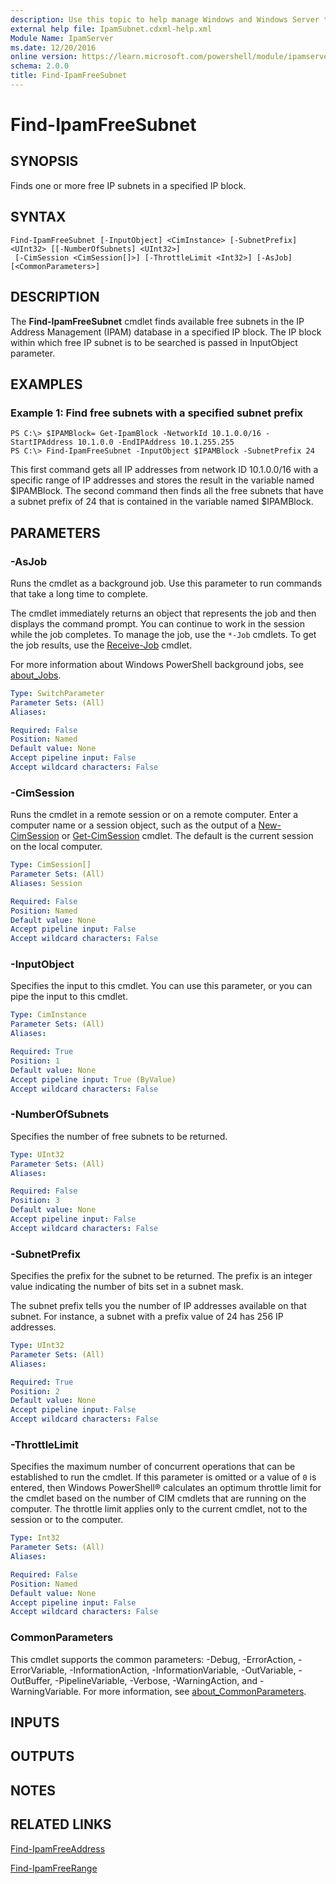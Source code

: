 ```yaml
---
description: Use this topic to help manage Windows and Windows Server technologies with Windows PowerShell.
external help file: IpamSubnet.cdxml-help.xml
Module Name: IpamServer
ms.date: 12/20/2016
online version: https://learn.microsoft.com/powershell/module/ipamserver/find-ipamfreesubnet?view=windowsserver2016-ps&wt.mc_id=ps-gethelp
schema: 2.0.0
title: Find-IpamFreeSubnet
---
```


# Find-IpamFreeSubnet

## SYNOPSIS
Finds one or more free IP subnets in a specified IP block.

## SYNTAX

```
Find-IpamFreeSubnet [-InputObject] <CimInstance> [-SubnetPrefix] <UInt32> [[-NumberOfSubnets] <UInt32>]
 [-CimSession <CimSession[]>] [-ThrottleLimit <Int32>] [-AsJob] [<CommonParameters>]
```

## DESCRIPTION
The **Find-IpamFreeSubnet** cmdlet finds available free subnets in the IP Address Management (IPAM) database in a specified IP block.
The IP block within which free IP subnet is to be searched is passed in InputObject parameter.

## EXAMPLES

### Example 1: Find free subnets with a specified subnet prefix
```
PS C:\> $IPAMBlock= Get-IpamBlock -NetworkId 10.1.0.0/16 -StartIPAddress 10.1.0.0 -EndIPAddress 10.1.255.255
PS C:\> Find-IpamFreeSubnet -InputObject $IPAMBlock -SubnetPrefix 24
```

This first command gets all IP addresses from network ID 10.1.0.0/16 with a specific range of IP addresses and stores the result in the variable named $IPAMBlock.
The second command then finds all the free subnets that have a subnet prefix of 24 that is contained in the variable named $IPAMBlock.

## PARAMETERS

### -AsJob
Runs the cmdlet as a background job. Use this parameter to run commands that take a long time to complete. 

The cmdlet immediately returns an object that represents the job and then displays the command prompt. 
You can continue to work in the session while the job completes. 
To manage the job, use the `*-Job` cmdlets. 
To get the job results, use the [Receive-Job](https://go.microsoft.com/fwlink/?LinkID=113372) cmdlet. 

For more information about Windows PowerShell background jobs, see [about_Jobs](https://go.microsoft.com/fwlink/?LinkID=113251).

```yaml
Type: SwitchParameter
Parameter Sets: (All)
Aliases: 

Required: False
Position: Named
Default value: None
Accept pipeline input: False
Accept wildcard characters: False
```

### -CimSession
Runs the cmdlet in a remote session or on a remote computer.
Enter a computer name or a session object, such as the output of a [New-CimSession](https://go.microsoft.com/fwlink/p/?LinkId=227967) or [Get-CimSession](https://go.microsoft.com/fwlink/p/?LinkId=227966) cmdlet.
The default is the current session on the local computer.

```yaml
Type: CimSession[]
Parameter Sets: (All)
Aliases: Session

Required: False
Position: Named
Default value: None
Accept pipeline input: False
Accept wildcard characters: False
```

### -InputObject
Specifies the input to this cmdlet. 
You can use this parameter, or you can pipe the input to this cmdlet.

```yaml
Type: CimInstance
Parameter Sets: (All)
Aliases: 

Required: True
Position: 1
Default value: None
Accept pipeline input: True (ByValue)
Accept wildcard characters: False
```

### -NumberOfSubnets
Specifies the number of free subnets to be returned.

```yaml
Type: UInt32
Parameter Sets: (All)
Aliases: 

Required: False
Position: 3
Default value: None
Accept pipeline input: False
Accept wildcard characters: False
```

### -SubnetPrefix
Specifies the prefix for the subnet to be returned.
The prefix is an integer value indicating the number of bits set in a subnet mask.

The subnet prefix tells you the number of IP addresses available on that subnet.
For instance, a subnet with a prefix value of 24 has 256 IP addresses.

```yaml
Type: UInt32
Parameter Sets: (All)
Aliases: 

Required: True
Position: 2
Default value: None
Accept pipeline input: False
Accept wildcard characters: False
```

### -ThrottleLimit
Specifies the maximum number of concurrent operations that can be established to run the cmdlet.
If this parameter is omitted or a value of `0` is entered, then Windows PowerShell® calculates an optimum throttle limit for the cmdlet based on the number of CIM cmdlets that are running on the computer.
The throttle limit applies only to the current cmdlet, not to the session or to the computer.

```yaml
Type: Int32
Parameter Sets: (All)
Aliases: 

Required: False
Position: Named
Default value: None
Accept pipeline input: False
Accept wildcard characters: False
```

### CommonParameters
This cmdlet supports the common parameters: -Debug, -ErrorAction, -ErrorVariable, -InformationAction, -InformationVariable, -OutVariable, -OutBuffer, -PipelineVariable, -Verbose, -WarningAction, and -WarningVariable. For more information, see [about_CommonParameters](https://go.microsoft.com/fwlink/?LinkID=113216).

## INPUTS

## OUTPUTS

## NOTES

## RELATED LINKS

[Find-IpamFreeAddress](./Find-IpamFreeAddress.md)

[Find-IpamFreeRange](./Find-IpamFreeRange.md)

